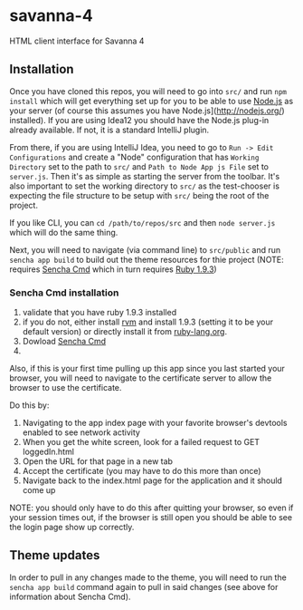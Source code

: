savanna-4
=========

HTML client interface for Savanna 4

## Installation

Once you have cloned this repos, you will need to go into `src/` and run `npm install` which will get everything set up for you to be able to use [Node.js](http://nodejs.org/) as your server (of course this assumes you have Node.js](http://nodejs.org/) installed).  If you are using Idea12 you should have the Node.js plug-in already available.  If not, it is a standard IntelliJ plugin.

From there, if you are using IntelliJ Idea, you need to go to `Run -> Edit Configurations` and create a "Node" configuration that has `Working Directory` set to the path to `src/` and `Path to Node App js File` set to `server.js`.  Then it's as simple as starting the server from the toolbar. It's also important to set the working directory to `src/` as the test-chooser is expecting the file structure to be setup with `src/` being the root of the project.

If you like CLI, you can `cd /path/to/repos/src` and then `node server.js` which will do the same thing.

Next, you will need to navigate (via command line) to `src/public` and run `sencha app build` to build out the theme resources for thie project (NOTE: requires [Sencha Cmd](http://www.sencha.com/products/sencha-cmd/download) which in turn requires [Ruby 1.9.3](http://www.ruby-lang.org/en/downloads/))

### Sencha Cmd installation

1) validate that you have ruby 1.9.3 installed
2) if you do not, either install [rvm](https://rvm.io/rvm/install) and install 1.9.3 (setting it to be your default version) or directly install it from [ruby-lang.org](http://www.ruby-lang.org/en/downloads/).
1) Dowload [Sencha Cmd](http://www.sencha.com/products/sencha-cmd/download)
2)

Also, if this is your first time pulling up this app since you last started your browser, you will need to navigate to the certificate server to allow the browser to use the certificate.

Do this by:

1) Navigating to the app index page with your favorite browser's devtools enabled to see network activity
2) When you get the white screen, look for a failed request to GET loggedIn.html
3) Open the URL for that page in a new tab
4) Accept the certificate (you may have to do this more than once)
5) Navigate back to the index.html page for the application and it should come up

NOTE: you should only have to do this after quitting your browser, so even if your session times out, if the browser is still open you should be able to see the login page show up correctly.


## Theme updates

In order to pull in any changes made to the theme, you will need to run the `sencha app build` command again to pull in said changes (see above for information about Sencha Cmd).

